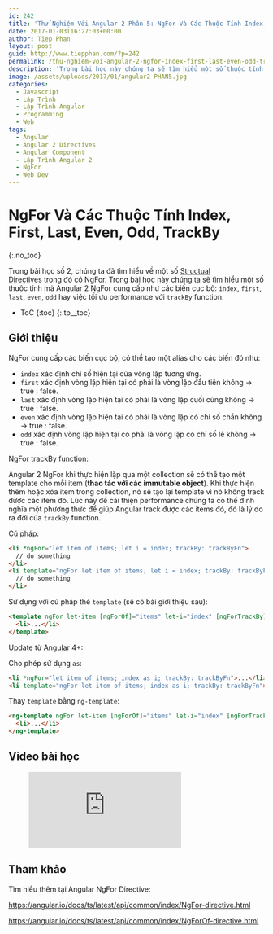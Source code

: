 ```yaml
---
id: 242
title: 'Thử Nghiệm Với Angular 2 Phần 5: NgFor Và Các Thuộc Tính Index, First, Last, Even, Odd, TrackBy'
date: 2017-01-03T16:27:03+00:00
author: Tiep Phan
layout: post
guid: http://www.tiepphan.com/?p=242
permalink: /thu-nghiem-voi-angular-2-ngfor-index-first-last-even-odd-trackby/
description: 'Trong bài học này chúng ta sẽ tìm hiểu một số thuộc tính mà Angular 2 NgFor cung cấp như các biến cục bộ: index, first, last, even, odd hay việc tối ưu performance với trackBy function.'
image: /assets/uploads/2017/01/angular2-PHAN5.jpg
categories:
  - Javascript
  - Lập Trình
  - Lập Trình Angular
  - Programming
  - Web
tags:
  - Angular
  - Angular 2 Directives
  - Angular Component
  - Lập Trình Angular 2
  - NgFor
  - Web Dev
---
```


# NgFor Và Các Thuộc Tính Index, First, Last, Even, Odd, TrackBy
{:.no_toc}

Trong bài học số 2, chúng ta đã tìm hiểu về một số <a href="http://www.tiepphan.com/thu-nghiem-voi-angular-2-built-in-directives-ngif-ngfor-ngswitchcase/" target="_blank">Structual Directives</a> trong đó có NgFor. Trong bài học này chúng ta sẽ tìm hiểu một số thuộc tính mà Angular 2 NgFor cung cấp như các biến cục bộ: `index`, `first`, `last`, `even`, `odd` hay việc tối ưu performance với `trackBy` function.

* ToC
{:toc}
{:.tp__toc}

## Giới thiệu

NgFor cung cấp các biến cục bộ, có thể tạo một alias cho các biến đó như:

  * `index` xác định chỉ số hiện tại của vòng lặp tương ứng.
  * `first` xác định vòng lặp hiện tại có phải là vòng lặp đầu tiên không -> true : false.
  * `last` xác định vòng lặp hiện tại có phải là vòng lặp cuối cùng không -> true : false.
  * `even` xác định vòng lặp hiện tại có phải là vòng lặp có chỉ số chẵn không -> true : false.
  * `odd` xác định vòng lặp hiện tại có phải là vòng lặp có chỉ số lẻ không -> true : false.

NgFor trackBy function:

Angular 2 NgFor khi thực hiện lặp qua một collection sẽ có thể tạo một template cho mỗi item (**thao tác với các immutable object**). Khi thực hiện thêm hoặc xóa item trong collection, nó sẽ tạo lại template vì nó không track được các item đó. Lúc này để cái thiện performance chúng ta có thể định nghĩa một phương thức để giúp Angular track được các items đó, đó là lý do ra đời của `trackBy` function.

Cú pháp:

```html
<li *ngFor="let item of items; let i = index; trackBy: trackByFn">
  // do something
</li>
<li template="ngFor let item of items; let i = index; trackBy: trackByFn">
  // do something
</li>
```

Sử dụng với cú pháp thẻ `template` (sẽ có bài giới thiệu sau):

```html
<template ngFor let-item [ngForOf]="items" let-i="index" [ngForTrackBy]="trackByFn">
  <li>...</li>
</template>
```

Update từ Angular 4+:

Cho phép sử dụng `as`:

```html
<li *ngFor="let item of items; index as i; trackBy: trackByFn">...</li>
<li template="ngFor let item of items; index as i; trackBy: trackByFn">...</li>
```

Thay `template` bằng `ng-template`:

```html
<ng-template ngFor let-item [ngForOf]="items" let-i="index" [ngForTrackBy]="trackByFn">
  <li>...</li>
</ng-template>
```

## Video bài học

<figure class="video_container">
  <iframe src="https://www.youtube.com/embed/5df6zJhycGs" frameborder="0" allowfullscreen="true"> </iframe>
</figure>


## Tham khảo

Tìm hiểu thêm tại Angular NgFor Directive:

<a href="https://angular.io/docs/ts/latest/api/common/index/NgFor-directive.html" target="_blank">https://angular.io/docs/ts/latest/api/common/index/NgFor-directive.html</a>

<a href="https://angular.io/docs/ts/latest/api/common/index/NgForOf-directive.html" target="_blank">https://angular.io/docs/ts/latest/api/common/index/NgForOf-directive.html</a>